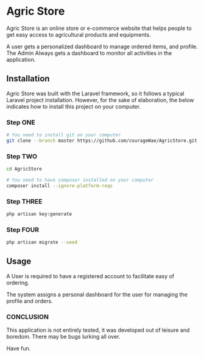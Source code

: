 # Agric Store

Agric Store is an online store or e-commerce website that helps people to get easy access to agricultural products and equipments.

A user gets a personalized dashboard to manage ordered items, and profile. 
The Admin Always gets a dashboard to monitor all activities in the application.

## Installation

Agric Store was built with the Laravel framework, so it follows a typical Laravel project installation. However, for the sake of elaboration, the below indicates how to install this project on your computer.


### Step ONE

```bash
# You need to install git on your computer
git clone --branch master https://github.com/courageWae/AgricStore.git
```
### Step TWO

```bash
cd AgricStore

# You need to have composer installed on your computer
composer install --ignore-platform-reqs
```
### Step THREE

```bash
php artisan key:generate
```
### Step FOUR

```bash
php artisan migrate --seed
```

## Usage
A User is required to have a registered account to facilitate easy of ordering. 

The system assigns a personal dashboard for the user for managing the profile and orders.

### CONCLUSION
This application is not entirely tested, it was developed out of leisure and boredom. There may be bugs lurking all over.

Have fun.